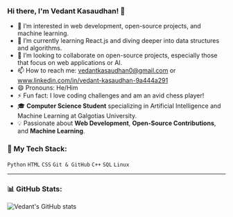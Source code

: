 ### Hi there, I'm Vedant Kasaudhan! 👋
- 👀 I’m interested in web development, open-source projects, and machine learning.
- 🌱 I’m currently learning React.js and diving deeper into data structures and algorithms.
- 💞️ I’m looking to collaborate on open-source projects, especially those that focus on web applications or AI.
- 📫 How to reach me: vedantkasaudhan0@gmail.com or www.linkedin.com/in/vedant-kasaudhan-9a444a291
- 😄 Pronouns: He/Him
- ⚡ Fun fact: I love coding challenges and am an avid chess player!
- 🎓 **Computer Science Student** specializing in Artificial Intelligence and Machine Learning at Galgotias University.
- 💡 Passionate about **Web Development**, **Open-Source Contributions**, and **Machine Learning**.


### 🚀 My Tech Stack:
`Python` `HTML` `CSS` `Git & GitHub` `C++` `SQL` `Linux`

---

### 📊 GitHub Stats:
![Vedant's GitHub stats](https://github-readme-stats.vercel.app/api?username=Vedant870&show_icons=true&theme=dark)


<!---
Vedant870/Vedant870 is a ✨ special ✨ repository because its `README.md` (this file) appears on your GitHub profile.
You can click the Preview link to take a look at your changes.
--->
